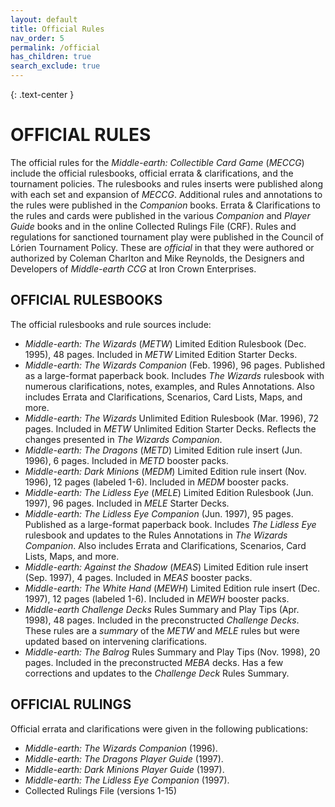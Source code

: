 ```yaml
---
layout: default
title: Official Rules
nav_order: 5
permalink: /official
has_children: true
search_exclude: true
---
```


{: .text-center }
# OFFICIAL RULES

The official rules for the _Middle-earth: Collectible Card Game_ (_MECCG_) include the official rulesbooks, official errata & clarifications, and the tournament policies. The rulesbooks and rules inserts were published along with each set and expansion of _MECCG_. Additional rules and annotations to the rules were published in the _Companion_ books. Errata & Clarifications to the rules and cards were published in the various _Companion_ and _Player Guide_ books and in the online Collected Rulings File (CRF). Rules and regulations for sanctioned tournament play were published in the Council of Lórien Tournament Policy. These are _official_ in that they were authored or authorized by Coleman Charlton and Mike Reynolds, the Designers and Developers of _Middle-earth CCG_ at Iron Crown Enterprises.

## OFFICIAL RULESBOOKS

The official rulesbooks and rule sources include:

 - _Middle-earth: The Wizards_ (_METW_) Limited Edition Rulesbook (Dec. 1995), 48 pages. Included in _METW_ Limited Edition Starter Decks.
 - _Middle-earth: The Wizards Companion_ (Feb. 1996), 96 pages. Published as a large-format paperback book. Includes _The Wizards_ rulesbook with numerous clarifications, notes, examples, and Rules Annotations. Also includes Errata and Clarifications, Scenarios, Card Lists, Maps, and more. 
 - _Middle-earth: The Wizards_ Unlimited Edition Rulesbook (Mar. 1996), 72 pages. Included in _METW_ Unlimited Edition Starter Decks. Reflects the changes presented in _The Wizards Companion_.
 - _Middle-earth: The Dragons_ (_METD_) Limited Edition rule insert (Jun. 1996), 6 pages. Included in _METD_ booster packs.
 - _Middle-earth: Dark Minions_ (_MEDM_) Limited Edition rule insert (Nov. 1996), 12 pages (labeled 1-6). Included in _MEDM_ booster packs.
 - _Middle-earth: The Lidless Eye_ (_MELE_) Limited Edition Rulesbook (Jun. 1997), 96 pages. Included in _MELE_ Starter Decks.
 - _Middle-earth: The Lidless Eye Companion_ (Jun. 1997), 95 pages. Published as a large-format paperback book. Includes _The Lidless Eye_ rulesbook and updates to the Rules Annotations in _The Wizards Companion_. Also includes Errata and Clarifications, Scenarios, Card Lists, Maps, and more. 
 - _Middle-earth: Against the Shadow_ (_MEAS_) Limited Edition rule insert (Sep. 1997), 4 pages. Included in _MEAS_ booster packs.
 - _Middle-earth: The White Hand_ (_MEWH_) Limited Edition rule insert (Dec. 1997), 12 pages (labeled 1-6). Included in _MEWH_ booster packs.
 - _Middle-earth Challenge Decks_ Rules Summary and Play Tips (Apr. 1998), 48 pages. Included in the preconstructed _Challenge Decks_. These rules are a _summary_ of the _METW_ and _MELE_ rules but were updated based on intervening clarifications.
 - _Middle-earth: The Balrog_ Rules Summary and Play Tips (Nov. 1998), 20 pages. Included in the preconstructed _MEBA_ decks. Has a few corrections and updates to the _Challenge Deck_ Rules Summary.

## OFFICIAL RULINGS

Official errata and clarifications were given in the following publications:

 - _Middle-earth: The Wizards Companion_ (1996).
 - _Middle-earth: The Dragons Player Guide_ (1997).
 - _Middle-earth: Dark Minions Player Guide_ (1997).
 - _Middle-earth: The Lidless Eye Companion_ (1997).
 - Collected Rulings File (versions 1-15)
